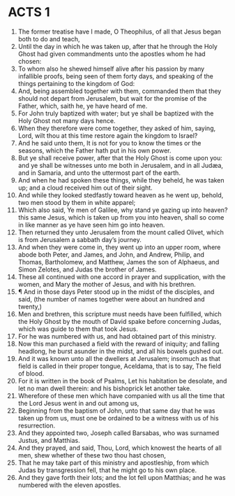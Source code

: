 ﻿# ACTS 1
1. The former treatise have I made, O Theophilus, of all that Jesus began both to do and teach, 
2. Until the day in which he was taken up, after that he through the Holy Ghost had given commandments unto the apostles whom he had chosen: 
3. To whom also he shewed himself alive after his passion by many infallible proofs, being seen of them forty days, and speaking of the things pertaining to the kingdom of God: 
4. And, being assembled together with them, commanded them that they should not depart from Jerusalem, but wait for the promise of the Father, which, saith he, ye have heard of me. 
5. For John truly baptized with water; but ye shall be baptized with the Holy Ghost not many days hence. 
6. When they therefore were come together, they asked of him, saying, Lord, wilt thou at this time restore again the kingdom to Israel? 
7. And he said unto them, It is not for you to know the times or the seasons, which the Father hath put in his own power. 
8. But ye shall receive power, after that the Holy Ghost is come upon you: and ye shall be witnesses unto me both in Jerusalem, and in all Judæa, and in Samaria, and unto the uttermost part of the earth. 
9. And when he had spoken these things, while they beheld, he was taken up; and a cloud received him out of their sight. 
10. And while they looked stedfastly toward heaven as he went up, behold, two men stood by them in white apparel; 
11. Which also said, Ye men of Galilee, why stand ye gazing up into heaven? this same Jesus, which is taken up from you into heaven, shall so come in like manner as ye have seen him go into heaven. 
12. Then returned they unto Jerusalem from the mount called Olivet, which is from Jerusalem a sabbath day’s journey. 
13. And when they were come in, they went up into an upper room, where abode both Peter, and James, and John, and Andrew, Philip, and Thomas, Bartholomew, and Matthew, James the son of Alphaeus, and Simon Zelotes, and Judas the brother of James. 
14. These all continued with one accord in prayer and supplication, with the women, and Mary the mother of Jesus, and with his brethren. 
15. ¶ And in those days Peter stood up in the midst of the disciples, and said, (the number of names together were about an hundred and twenty,) 
16. Men and brethren, this scripture must needs have been fulfilled, which the Holy Ghost by the mouth of David spake before concerning Judas, which was guide to them that took Jesus. 
17. For he was numbered with us, and had obtained part of this ministry. 
18. Now this man purchased a field with the reward of iniquity; and falling headlong, he burst asunder in the midst, and all his bowels gushed out. 
19. And it was known unto all the dwellers at Jerusalem; insomuch as that field is called in their proper tongue, Aceldama, that is to say, The field of blood. 
20. For it is written in the book of Psalms, Let his habitation be desolate, and let no man dwell therein: and his bishoprick let another take. 
21. Wherefore of these men which have companied with us all the time that the Lord Jesus went in and out among us, 
22. Beginning from the baptism of John, unto that same day that he was taken up from us, must one be ordained to be a witness with us of his resurrection. 
23. And they appointed two, Joseph called Barsabas, who was surnamed Justus, and Matthias. 
24. And they prayed, and said, Thou, Lord, which knowest the hearts of all men, shew whether of these two thou hast chosen, 
25. That he may take part of this ministry and apostleship, from which Judas by transgression fell, that he might go to his own place. 
26. And they gave forth their lots; and the lot fell upon Matthias; and he was numbered with the eleven apostles. 
